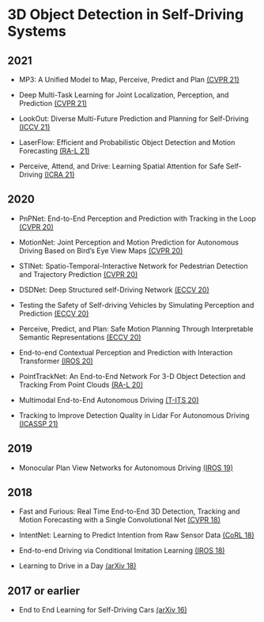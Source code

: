 # 3D Object Detection in Self-Driving Systems

## 2021

- MP3: A Unified Model to Map, Perceive, Predict and Plan [(CVPR 21)](https://openaccess.thecvf.com/content/CVPR2021/papers/Casas_MP3_A_Unified_Model_To_Map_Perceive_Predict_and_Plan_CVPR_2021_paper.pdf)

- Deep Multi-Task Learning for Joint Localization, Perception, and Prediction [(CVPR 21)](https://openaccess.thecvf.com/content/CVPR2021/papers/Phillips_Deep_Multi-Task_Learning_for_Joint_Localization_Perception_and_Prediction_CVPR_2021_paper.pdf)

- LookOut: Diverse Multi-Future Prediction and Planning for Self-Driving [(ICCV 21)](https://openaccess.thecvf.com/content/ICCV2021/papers/Cui_LookOut_Diverse_Multi-Future_Prediction_and_Planning_for_Self-Driving_ICCV_2021_paper.pdf)

- LaserFlow: Efficient and Probabilistic Object Detection and Motion Forecasting [(RA-L 21)](https://ieeexplore.ieee.org/stamp/stamp.jsp?arnumber=9310205)

- Perceive, Attend, and Drive: Learning Spatial Attention for Safe Self-Driving [(ICRA 21)](https://ieeexplore.ieee.org/stamp/stamp.jsp?arnumber=9561904)

## 2020

- PnPNet: End-to-End Perception and Prediction with Tracking in the Loop [(CVPR 20)](https://openaccess.thecvf.com/content_CVPR_2020/papers/Liang_PnPNet_End-to-End_Perception_and_Prediction_With_Tracking_in_the_Loop_CVPR_2020_paper.pdf)

- MotionNet: Joint Perception and Motion Prediction for Autonomous Driving Based on Bird’s Eye View Maps [(CVPR 20)](https://openaccess.thecvf.com/content_CVPR_2020/papers/Wu_MotionNet_Joint_Perception_and_Motion_Prediction_for_Autonomous_Driving_Based_CVPR_2020_paper.pdf)

- STINet: Spatio-Temporal-Interactive Network for Pedestrian Detection and Trajectory Prediction [(CVPR 20)](https://openaccess.thecvf.com/content_CVPR_2020/papers/Zhang_STINet_Spatio-Temporal-Interactive_Network_for_Pedestrian_Detection_and_Trajectory_Prediction_CVPR_2020_paper.pdf)

- DSDNet: Deep Structured self-Driving Network [(ECCV 20)](http://www.ecva.net/papers/eccv_2020/papers_ECCV/papers/123660154.pdf)

- Testing the Safety of Self-driving Vehicles by Simulating Perception and Prediction [(ECCV 20)](https://arxiv.org/pdf/2008.06020.pdf)

- Perceive, Predict, and Plan: Safe Motion Planning Through Interpretable Semantic Representations [(ECCV 20)](https://arxiv.org/pdf/2008.05930.pdf)

- End-to-end Contextual Perception and Prediction with Interaction Transformer [(IROS 20)](https://ieeexplore.ieee.org/stamp/stamp.jsp?arnumber=9341392)

- PointTrackNet: An End-to-End Network For 3-D Object Detection and Tracking From Point Clouds [(RA-L 20)](https://ieeexplore.ieee.org/stamp/stamp.jsp?arnumber=9000527)

- Multimodal End-to-End Autonomous Driving [(T-ITS 20)](https://ieeexplore.ieee.org/stamp/stamp.jsp?arnumber=9165167)

- Tracking to Improve Detection Quality in Lidar For Autonomous Driving [(ICASSP 21)](https://ieeexplore.ieee.org/stamp/stamp.jsp?arnumber=9053041)

## 2019

- Monocular Plan View Networks for Autonomous Driving [(IROS 19)](https://arxiv.org/pdf/1905.06937.pdf)

## 2018

- Fast and Furious: Real Time End-to-End 3D Detection, Tracking and Motion Forecasting with a Single Convolutional Net [(CVPR 18)](https://openaccess.thecvf.com/content_cvpr_2018/papers/Luo_Fast_and_Furious_CVPR_2018_paper.pdf)

- IntentNet: Learning to Predict Intention from Raw Sensor Data [(CoRL 18)](http://www.cs.toronto.edu/~wenjie/papers/intentnet_corl18.pdf)

- End-to-end Driving via Conditional Imitation Learning [(IROS 18)](https://arxiv.org/pdf/1710.02410.pdf)

- Learning to Drive in a Day [(arXiv 18)](https://arxiv.org/pdf/1807.00412.pdf)

## 2017 or earlier

- End to End Learning for Self-Driving Cars [(arXiv 16)](https://arxiv.org/pdf/1604.07316.pdf)